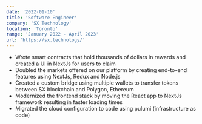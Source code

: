 ```yaml
---
date: '2022-01-10'
title: 'Software Engineer'
company: 'SX Technology'
location: 'Toronto'
range: 'January 2022 - April 2023'
url: 'https://sx.technology/'
---
```


- Wrote smart contracts that hold thousands of dollars in rewards and created a UI in NextJs for users to claim
- Doubled the markets offered on our platform by creating end-to-end features using NextJs, Redux and Node.js
- Created a custom bridge using multiple wallets to transfer tokens between SX blockchain and Polygon, Ethereum
- Modernized the frontend stack by moving the React app to NextJs framework resulting in faster loading times
- Migrated the cloud configuration to code using pulumi (infrastructure as code)
